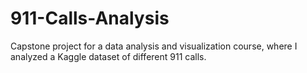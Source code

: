 # 911-Calls-Analysis

Capstone project for a data analysis and visualization course, where I analyzed a Kaggle dataset of different 911 calls. 
